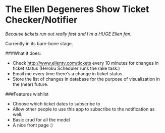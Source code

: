 The Ellen Degeneres Show Ticket Checker/Notifier
=========
*Because tickets run out really fast and I'm a HUGE Ellen fan.*

Currently in its bare-bone stage.

###What it does:

- Check http://www.ellentv.com/tickets every 10 minutes for changes in ticket status (Heroku Scheduler runs the rake task.)
- Email me every time there's a change in ticket status
- Store the list of changes in database for the purpose of visualization in the (near) future.

###Features wishlist

- Choose which ticket dates to subscribe to
- Allow other people to use this app to subscribe to the notification as well.
- Basic crud for all the model
- A nice front page :)
